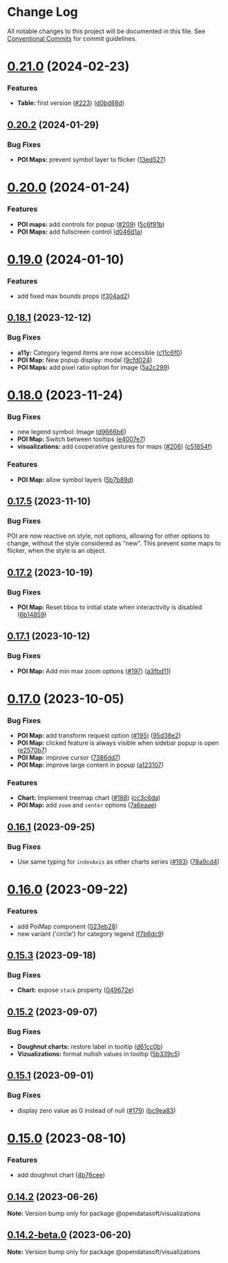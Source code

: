 # Change Log

All notable changes to this project will be documented in this file.
See [Conventional Commits](https://conventionalcommits.org) for commit guidelines.

# [0.21.0](https://github.com/opendatasoft/ods-dataviz-sdk/compare/@opendatasoft/visualizations@0.20.2...@opendatasoft/visualizations@0.21.0) (2024-02-23)


### Features

* **Table:** first version ([#223](https://github.com/opendatasoft/ods-dataviz-sdk/issues/223)) ([d0bd88d](https://github.com/opendatasoft/ods-dataviz-sdk/commit/d0bd88dce8938ceb735d6689a38b8b095e7f25fb))





## [0.20.2](https://github.com/opendatasoft/ods-dataviz-sdk/compare/@opendatasoft/visualizations@0.20.1...@opendatasoft/visualizations@0.20.2) (2024-01-29)


### Bug Fixes

* **POI Maps:** prevent symbol layer to flicker ([13ed527](https://github.com/opendatasoft/ods-dataviz-sdk/commit/13ed527a3eac930e103050a9eb38d6e33579162a))





# [0.20.0](https://github.com/opendatasoft/ods-dataviz-sdk/compare/@opendatasoft/visualizations@0.19.0...@opendatasoft/visualizations@0.20.0) (2024-01-24)


### Features

* **POI maps:** add controls for popup ([#209](https://github.com/opendatasoft/ods-dataviz-sdk/issues/209)) ([5c6f91b](https://github.com/opendatasoft/ods-dataviz-sdk/commit/5c6f91bbef6b0c5078dadf25b00d5c9181689189))
* **POI Maps:** add fullscreen control ([d046d1a](https://github.com/opendatasoft/ods-dataviz-sdk/commit/d046d1a5fb7726668a26399515dc54949e2507b9))





# [0.19.0](https://github.com/opendatasoft/ods-dataviz-sdk/compare/@opendatasoft/visualizations@0.18.1...@opendatasoft/visualizations@0.19.0) (2024-01-10)


### Features

* add fixed max bounds props ([f304ad2](https://github.com/opendatasoft/ods-dataviz-sdk/commit/f304ad2ac6fd0661fee2ab73ba83925751a6bc04))





## [0.18.1](https://github.com/opendatasoft/ods-dataviz-sdk/compare/@opendatasoft/visualizations@0.18.0...@opendatasoft/visualizations@0.18.1) (2023-12-12)


### Bug Fixes

* **a11y:** Category legend items are now accessible ([c11c6f0](https://github.com/opendatasoft/ods-dataviz-sdk/commit/c11c6f0ec56309699da34906872d689469bab63d))
* **POI Map:** New popup display: modal ([9cfd024](https://github.com/opendatasoft/ods-dataviz-sdk/commit/9cfd024dca8b199aaa0dfb86deb5cab41672de5a))
* **POI Maps:** add pixel ratio option for image ([5a2c299](https://github.com/opendatasoft/ods-dataviz-sdk/commit/5a2c299e6bdb4adf343d0fb8290e082e3a64c00d))





# [0.18.0](https://github.com/opendatasoft/ods-dataviz-sdk/compare/@opendatasoft/visualizations@0.17.5...@opendatasoft/visualizations@0.18.0) (2023-11-24)


### Bug Fixes

* new legend symbol: Image ([d9666b6](https://github.com/opendatasoft/ods-dataviz-sdk/commit/d9666b636f842f4c88e5ecde3dd475132f8ca91f))
* **POI Map:** Switch between tooltips ([e4007e7](https://github.com/opendatasoft/ods-dataviz-sdk/commit/e4007e7518a14c08e87302f4018063e0b2e780d7))
* **visualizations:** add cooperative gestures for maps ([#206](https://github.com/opendatasoft/ods-dataviz-sdk/issues/206)) ([c51854f](https://github.com/opendatasoft/ods-dataviz-sdk/commit/c51854f04beb0814dabd0de6f3365dc69e5137be))


### Features

* **POI Map:** allow symbol layers ([5b7b89d](https://github.com/opendatasoft/ods-dataviz-sdk/commit/5b7b89d1352f95ea38a55df7e5a705fe841f0efa))





## [0.17.5](https://github.com/opendatasoft/ods-dataviz-sdk/compare/@opendatasoft/visualizations@0.17.4...@opendatasoft/visualizations@0.17.5) (2023-11-10)


### Bug Fixes
POI are now reactive on style, not options, allowing for other options to change, without the style considered as "new". This prevent some maps to flicker, when the style is an object.





## [0.17.2](https://github.com/opendatasoft/ods-dataviz-sdk/compare/@opendatasoft/visualizations@0.17.1...@opendatasoft/visualizations@0.17.2) (2023-10-19)


### Bug Fixes

* **POI Map:** Reset bbox to initial state when interactivity is disabled ([6b14859](https://github.com/opendatasoft/ods-dataviz-sdk/commit/6b14859253f66d9fc230e986e937d426aeeb5f78))





## [0.17.1](https://github.com/opendatasoft/ods-dataviz-sdk/compare/@opendatasoft/visualizations@0.17.0...@opendatasoft/visualizations@0.17.1) (2023-10-12)


### Bug Fixes

* **POI Map:** Add min max zoom options ([#197](https://github.com/opendatasoft/ods-dataviz-sdk/issues/197)) ([a3fbd11](https://github.com/opendatasoft/ods-dataviz-sdk/commit/a3fbd1134772ea47bac7ee6c766eb2f7e160348c))





# [0.17.0](https://github.com/opendatasoft/ods-dataviz-sdk/compare/@opendatasoft/visualizations@0.16.1...@opendatasoft/visualizations@0.17.0) (2023-10-05)


### Bug Fixes

* **POI Map:** add transform request option ([#195](https://github.com/opendatasoft/ods-dataviz-sdk/issues/195)) ([95d38e2](https://github.com/opendatasoft/ods-dataviz-sdk/commit/95d38e2d55f1177e125cbf05c6d1076aee7ef869))
* **POI Map:** clicked feature is always visible when sidebar popup is open ([e2570b7](https://github.com/opendatasoft/ods-dataviz-sdk/commit/e2570b764b5e248f646b9f4503cc2d274e8c29c7))
* **POI Map:** improve cursor ([7386dd7](https://github.com/opendatasoft/ods-dataviz-sdk/commit/7386dd7302b8d514c3540c7882607b87eeb8a3af))
* **POI Map:** improve large content in popup ([a123107](https://github.com/opendatasoft/ods-dataviz-sdk/commit/a123107008e3fd32e3568f2fbc608caff9169394))


### Features

* **Chart:** Implement treemap chart ([#188](https://github.com/opendatasoft/ods-dataviz-sdk/issues/188)) ([cc3c6da](https://github.com/opendatasoft/ods-dataviz-sdk/commit/cc3c6da0635570ab8c674686eb0ef3cc51d79585))
* **POI Map:** add `zoom` and `center` options ([7a6eaae](https://github.com/opendatasoft/ods-dataviz-sdk/commit/7a6eaaebef9753a98ddc89b2643e0f738913e9bf))





## [0.16.1](https://github.com/opendatasoft/ods-dataviz-sdk/compare/@opendatasoft/visualizations@0.16.0...@opendatasoft/visualizations@0.16.1) (2023-09-25)


### Bug Fixes

* Use same typing for `indexAxis` as other charts series ([#193](https://github.com/opendatasoft/ods-dataviz-sdk/issues/193)) ([78a9cd4](https://github.com/opendatasoft/ods-dataviz-sdk/commit/78a9cd45fa20c53ae01de9fa8198b980059095ba))





# [0.16.0](https://github.com/opendatasoft/ods-dataviz-sdk/compare/@opendatasoft/visualizations@0.15.3...@opendatasoft/visualizations@0.16.0) (2023-09-22)


### Features

* add PoiMap component ([023eb28](https://github.com/opendatasoft/ods-dataviz-sdk/commit/023eb288c27570addd2efb3bfc82dbabf25fb169))
* new variant ('circle') for category legend ([f7b6dc9](https://github.com/opendatasoft/ods-dataviz-sdk/commit/f7b6dc9d7ef0ea0d4bf28affddb4bcca37ad5c0c))





## [0.15.3](https://github.com/opendatasoft/ods-dataviz-sdk/compare/@opendatasoft/visualizations@0.15.2...@opendatasoft/visualizations@0.15.3) (2023-09-18)


### Bug Fixes

* **Chart:** expose `stack` property ([049672e](https://github.com/opendatasoft/ods-dataviz-sdk/commit/049672eb8a721070f957fca22866cbb6b74a7920))





## [0.15.2](https://github.com/opendatasoft/ods-dataviz-sdk/compare/@opendatasoft/visualizations@0.15.1...@opendatasoft/visualizations@0.15.2) (2023-09-07)


### Bug Fixes

* **Doughnut charts:** restore label in tooltip ([d61cc0b](https://github.com/opendatasoft/ods-dataviz-sdk/commit/d61cc0be229f53142d30d14b88cbee3db5d5404e))
* **Vizualizations:** format nullish values in tooltip ([5b339c5](https://github.com/opendatasoft/ods-dataviz-sdk/commit/5b339c52c8c8d73525dee2ec871a220efaecc5c2))





## [0.15.1](https://github.com/opendatasoft/ods-dataviz-sdk/compare/@opendatasoft/visualizations@0.15.0...@opendatasoft/visualizations@0.15.1) (2023-09-01)


### Bug Fixes

* display zero value as 0 instead of null ([#179](https://github.com/opendatasoft/ods-dataviz-sdk/issues/179)) ([bc9ea83](https://github.com/opendatasoft/ods-dataviz-sdk/commit/bc9ea835879f20c02a6b1ff9f34deab04d44d597))





# [0.15.0](https://github.com/opendatasoft/ods-dataviz-sdk/compare/@opendatasoft/visualizations@0.14.2...@opendatasoft/visualizations@0.15.0) (2023-08-10)


### Features

* add doughnut chart ([4b76cee](https://github.com/opendatasoft/ods-dataviz-sdk/commit/4b76ceeee25e04a7a0816630c45fa3330b9da872))





## [0.14.2](https://github.com/opendatasoft/ods-dataviz-sdk/compare/@opendatasoft/visualizations@0.14.2-beta.0...@opendatasoft/visualizations@0.14.2) (2023-06-26)

**Note:** Version bump only for package @opendatasoft/visualizations





## [0.14.2-beta.0](https://github.com/opendatasoft/ods-dataviz-sdk/compare/@opendatasoft/visualizations@0.14.1...@opendatasoft/visualizations@0.14.2-beta.0) (2023-06-20)

**Note:** Version bump only for package @opendatasoft/visualizations
